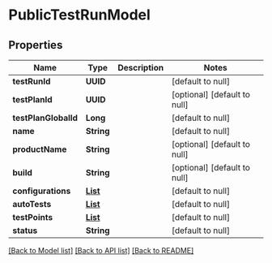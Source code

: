 # PublicTestRunModel
## Properties

| Name | Type | Description | Notes |
|------------ | ------------- | ------------- | -------------|
| **testRunId** | **UUID** |  | [default to null] |
| **testPlanId** | **UUID** |  | [optional] [default to null] |
| **testPlanGlobalId** | **Long** |  | [default to null] |
| **name** | **String** |  | [default to null] |
| **productName** | **String** |  | [optional] [default to null] |
| **build** | **String** |  | [optional] [default to null] |
| **configurations** | [**List**](ConfigurationModel.md) |  | [default to null] |
| **autoTests** | [**List**](AutoTestModel.md) |  | [default to null] |
| **testPoints** | [**List**](PublicTestPointModel.md) |  | [default to null] |
| **status** | **String** |  | [default to null] |

[[Back to Model list]](../README.md#documentation-for-models) [[Back to API list]](../README.md#documentation-for-api-endpoints) [[Back to README]](../README.md)

